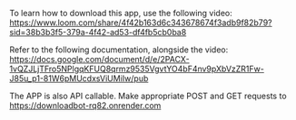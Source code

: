 To learn how to download this app, use the following video:
https://www.loom.com/share/4f42b163d6c343678674f3adb9f82b79?sid=38b3b3f5-379a-4f42-ad53-df4fb5cb0ba8

Refer to the following documentation, alongside the video:
https://docs.google.com/document/d/e/2PACX-1vQZJLjTFro5NPlgqKFUQ8qrmz9535VgvtYO4bF4nv9pXbVzZR1Fw-J85u_p1-81W6pMUcdxsViUMiIw/pub

The APP is also API callable. Make appropriate POST and GET requests to
https://downloadbot-rq82.onrender.com
